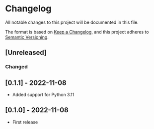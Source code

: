 # Changelog

All notable changes to this project will be documented in this file.

The format is based on [Keep a Changelog](https://keepachangelog.com/en/1.0.0/),
and this project adheres to [Semantic Versioning](https://semver.org/spec/v2.0.0.html).

## [Unreleased]

### Changed

## [0.1.1] - 2022-11-08

- Added support for Python 3.11

## [0.1.0] - 2022-11-08

- First release
